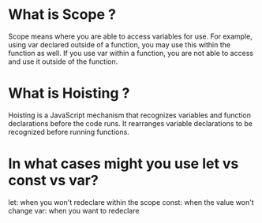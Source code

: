 # What is Scope ?
Scope means where you are able to access variables for use. For example, using var declared outside of a function, you may use this within the function as well. If you use var within a function, you are not able to access and use it outside of the function. 
 
# What is Hoisting ?
Hoisting is a JavaScript mechanism that recognizes variables and function declarations before the code runs. It rearranges variable declarations to be recognized before running functions. 

# In what cases might you use let vs const vs var?
let: when you won't redeclare within the scope
const: when the value won't change
var: when you want to redeclare 
